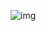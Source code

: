 ![img](https://media.licdn.com/dms/image/D4D16AQHdVRMdGtsFjw/profile-displaybackgroundimage-shrink_350_1400/0/1700930306011?e=1707955200&v=beta&t=6h4UT3ndtk7Z67BMLn9BYlj8SwKcFazR77hDJXwZtcs)
